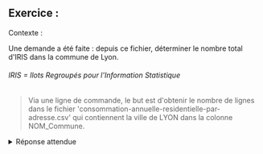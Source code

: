 ## Exercice : 

Contexte :

Une demande a été faite : depuis ce fichier, déterminer le nombre total d'IRIS dans la commune de Lyon.

###### IRIS =  Ilots Regroupés pour l'Information Statistique

>Via une ligne de commande, le but est d'obtenir le nombre de lignes dans le fichier 'consommation-annuelle-residentielle-par-adresse.csv' qui contiennent la ville de LYON dans la colonne NOM_Commune.






<!DOCTYPE html>
<head>
<head>
</head>
<body>
    	<details>
        	<summary>Réponse attendue</summary>
         
         
         awk -F";" '{print $9}' consommation-annuelle-residentielle-par-adresse.csv | grep "LYON" | wc -l
         
         
         
         awk -F";" 
         
         Va donner le type de séparation dans le fichier CSV (donc ici, le point virgule qui par défaut est
         simplement une virgule). Cette partie dont le -F est important car sans spécification du format 
         de séparation, le résultat change complètement la façon de lire le fichier et donc le résultat.
         
         
         '{print $9}'
         
         Cette partie va aller récupérer la colonne 9, celle des noms de commune.
         
         
         consommation-annuelle-residentielle-par-adresse.csv
         
         Ici, c'est le nom du fichier ou il la commande va se faire
         
         
         | grep "LYON" | wc -l
         
         Cette dernière partie va compléter la commande : on va chercher uniquement la chaine de caractères
         "LYON" et compter les lignes qui les contiennent.
         
         Enfin, le résultat qui doit être obtenu est le suivant : 12421, dans le fichier il y a 12421 
         lignes qui contiennent la commune de LYON.
            	
</body>
</html>





